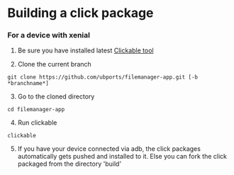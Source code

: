 Building a click package
========================

### For a device with xenial

1. Be sure you have installed latest [Clickable tool](https://github.com/bhdouglass/clickable)

2. Clone the current branch
```
git clone https://github.com/ubports/filemanager-app.git [-b *branchname*]
```

3. Go to the cloned directory
```
cd filemanager-app
```
   
4. Run clickable
```
clickable
```
   
5. If you have your device connected via adb, the click packages automatically gets pushed and installed to it. Else you can fork the click packaged from the directory 'build'
